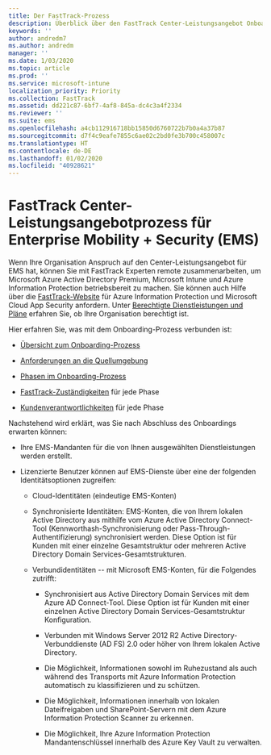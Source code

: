 ```yaml
---
title: Der FastTrack-Prozess
description: Überblick über den FastTrack Center-Leistungsangebot Onboarding Prozess
keywords: ''
author: andredm7
ms.author: andredm
manager: ''
ms.date: 1/03/2020
ms.topic: article
ms.prod: ''
ms.service: microsoft-intune
localization_priority: Priority
ms.collection: FastTrack
ms.assetid: dd221c87-6bf7-4af8-845a-dc4c3a4f2334
ms.reviewer: ''
ms.suite: ems
ms.openlocfilehash: a4cb112916718bb15850d6760722b7b0a4a37b87
ms.sourcegitcommit: d7f4c9eafe7855c6ae02c2bd0fe3b700c458007c
ms.translationtype: HT
ms.contentlocale: de-DE
ms.lasthandoff: 01/02/2020
ms.locfileid: "40928621"
---
```

# <a name="fasttrack-center-benefit-process-for-enterprise-mobility--security-ems"></a>FastTrack Center-Leistungsangebotprozess für Enterprise Mobility + Security (EMS)
Wenn Ihre Organisation Anspruch auf den Center-Leistungsangebot für EMS hat, können Sie mit FastTrack Experten remote zusammenarbeiten, um Microsoft Azure Active Directory Premium, Microsoft Intune und Azure Information Protection betriebsbereit zu machen. Sie können auch Hilfe über die [FastTrack-Website](https://www.microsoft.com/fasttrack/microsoft-365/ems) für Azure Information Protection und Microsoft Cloud App Security anfordern. Unter [Berechtigte Dienstleistungen und Pläne](M365-eligible-services-and-plans.md) erfahren Sie, ob Ihre Organisation berechtigt ist.


Hier erfahren Sie, was mit dem Onboarding-Prozess verbunden ist:

-   [Übersicht zum Onboarding-Prozess](EMS-fasttrack-benefit-overview.md)

-   [Anforderungen an die Quellumgebung](EMS-source-environment-expectations.md)

-   [Phasen im Onboarding-Prozess](EMS-onboarding-phases.md)

-   [FastTrack-Zuständigkeiten](EMS-fasttrack-responsibilities.md) für jede Phase

-   [Kundenverantwortlichkeiten](EMS-your-responsibilities.md) für jede Phase

Nachstehend wird erklärt, was Sie nach Abschluss des Onboardings erwarten können:

-   Ihre EMS-Mandanten für die von Ihnen ausgewählten Dienstleistungen werden erstellt.

-   Lizenzierte Benutzer können auf EMS-Dienste über eine der folgenden Identitätsoptionen zugreifen:

    -   Cloud-Identitäten (eindeutige EMS-Konten)

    -   Synchronisierte Identitäten: EMS-Konten, die von Ihrem lokalen Active Directory aus mithilfe vom Azure Active Directory Connect-Tool (Kennworthash-Synchronisierung oder Pass-Through-Authentifizierung) synchronisiert werden. Diese Option ist für Kunden mit einer einzelne Gesamtstruktur oder mehreren Active Directory Domain Services-Gesamtstrukturen.

    -   Verbundidentitäten -- mit Microsoft EMS-Konten, für die Folgendes zutrifft:

        -   Synchronisiert aus Active Directory Domain Services mit dem Azure AD Connect-Tool. Diese Option ist für Kunden mit einer einzelnen Active Directory Domain Services-Gesamtstruktur Konfiguration.

        -   Verbunden mit Windows Server 2012 R2 Active Directory-Verbunddienste (AD FS) 2.0 oder höher von Ihrem lokalen Active Directory.

        -   Die Möglichkeit, Informationen sowohl im Ruhezustand als auch während des Transports mit Azure Information Protection automatisch zu klassifizieren und zu schützen. 

        -   Die Möglichkeit, Informationen innerhalb von lokalen Dateifreigaben und SharePoint-Servern mit dem Azure Information Protection Scanner zu erkennen. 

        -   Die Möglichkeit, Ihre Azure Information Protection Mandantenschlüssel innerhalb des Azure Key Vault zu verwalten. 
